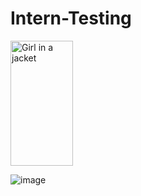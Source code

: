 # Intern-Testing
<img src="https://images.pexels.com/photos/23440189/pexels-photo-23440189/free-photo-of-loneliness.jpeg" alt="Girl in a jacket" width="100" height="200">

![image](https://github.com/ankitroyal-itwebdev/Intern-Testing/assets/156670515/923a543c-06e6-4092-a23f-b650bba9cdf9)
